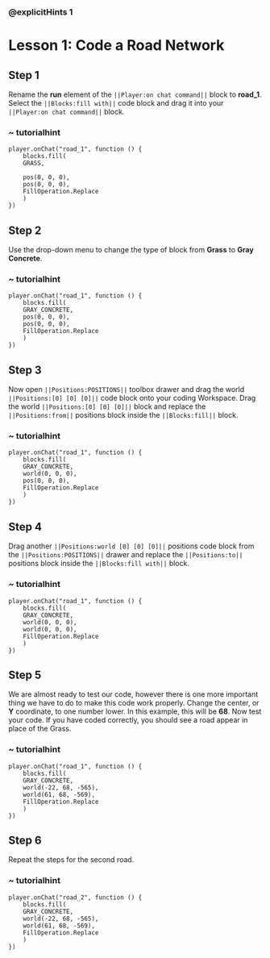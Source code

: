 ### @explicitHints 1

# Lesson 1: Code a Road Network

## Step 1
Rename the **run** element of the ``||Player:on chat command||`` block to **road_1**. Select the ``||Blocks:fill with||`` code block and drag it into your ``||Player:on chat command||`` block. 

### ~ tutorialhint
``` blocks
player.onChat("road_1", function () {
    blocks.fill(
    GRASS,

    pos(0, 0, 0),
    pos(0, 0, 0),
    FillOperation.Replace
    )
})
```

## Step 2
Use the drop-down menu to change the type of block from **Grass** to **Gray Concrete**. 
### ~ tutorialhint

``` blocks
player.onChat("road_1", function () {
    blocks.fill(
    GRAY_CONCRETE,
    pos(0, 0, 0),
    pos(0, 0, 0),
    FillOperation.Replace
    )
})
```

## Step 3
Now open ``||Positions:POSITIONS||`` toolbox drawer and drag the world ``||Positions:[0] [0] [0]||`` code block onto your coding Workspace. 
Drag the world ``||Positions:[0] [0] [0]||`` block and replace the ``||Positions:from||`` positions block inside the ``||Blocks:fill||`` block. 

### ~ tutorialhint
``` blocks
player.onChat("road_1", function () {
    blocks.fill(
    GRAY_CONCRETE,
    world(0, 0, 0),
    pos(0, 0, 0),
    FillOperation.Replace
    )
})
```

## Step 4
Drag another ``||Positions:world [0] [0] [0]||`` positions code block from the ``||Positions:POSITIONS||`` drawer and replace the ``||Positions:to||`` positions block inside the ``||Blocks:fill with||`` block. 

### ~ tutorialhint
``` blocks
player.onChat("road_1", function () {
    blocks.fill(
    GRAY_CONCRETE,
    world(0, 0, 0),
    world(0, 0, 0),
    FillOperation.Replace
    )
})
```

## Step 5
We are almost ready to test our code, however there is one more important thing we have to do to make this code work properly. Change the center, or **Y** coordinate, to one number lower. In this example, this will be **68**. Now test your code. If you have coded correctly, you should see a road appear in place of the Grass. 

### ~ tutorialhint
``` blocks
player.onChat("road_1", function () {
    blocks.fill(
    GRAY_CONCRETE,
    world(-22, 68, -565),
    world(61, 68, -569),
    FillOperation.Replace
    )
})

```

## Step 6
Repeat the steps for the second road. 

### ~ tutorialhint
``` blocks
player.onChat("road_2", function () {
    blocks.fill(
    GRAY_CONCRETE,
    world(-22, 68, -565),
    world(61, 68, -569),
    FillOperation.Replace
    )
})
```


